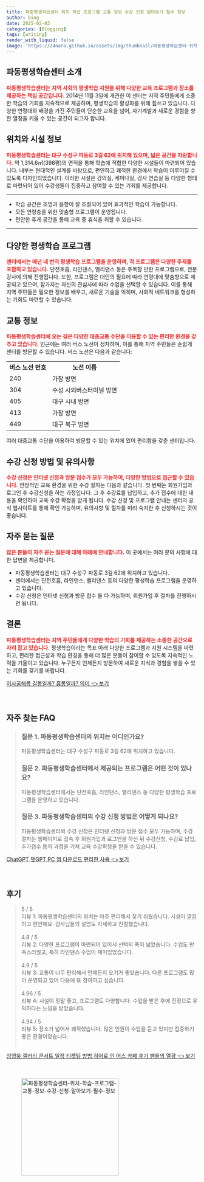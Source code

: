 ```yaml
---
title: 파동평생학습센터 위치 학습 프로그램 교통 정보 수강 신청 알아보기 필수 정보
author: bing
date: 2025-02-03
categories: [Blogging]
tags: [writing]
render_with_liquid: false
image: 'https://24nara.github.io/assets/img/thumbnail/파동평생학습센터-위치-학습-프로그램-교통-정보-수강-신청-알아보기-필수-정보.webp'
---
```



<h2 id='파동평생학습센터소개'>파동평생학습센터 소개</h2>

<p><b><span style="color: #ee2323;">파동평생학습센터는 지역 사회의 평생학습 지원을 위해 다양한 교육 프로그램과 장소를 제공하는 핵심 공간입니다.</span></b> 2014년 11월 3일에 개관한 이 센터는 지역 주민들에게 소중한 학습의 기회를 지속적으로 제공하며, 평생학습의 활성화를 위해 힘쓰고 있습니다. 다양한 연령대와 배경을 가진 주민들이 단순한 교육을 넘어, 자기계발과 새로운 경험을 향한 열정을 키울 수 있는 공간이 되고자 합니다.</p>

<h2 id='위치와시설정보'>위치와 시설 정보</h2>

<p><b><span style="color: #ee2323;">파동평생학습센터는 대구 수성구 파동로 3길 62에 위치해 있으며, 넓은 공간을 자랑합니다.</span></b> 약 1,314.6㎡(398평)의 면적을 통해 학습에 적합한 다양한 시설들이 마련되어 있습니다. 내부는 현대적인 설계를 바탕으로, 편안하고 쾌적한 환경에서 학습이 이루어질 수 있도록 디자인되었습니다. 이러한 시설은 강의실, 세미나실, 강사 연습실 등 다양한 형태로 마련되어 있어 수강생들이 집중하고 참여할 수 있는 기회를 제공합니다.</p>

<hr />

<ul>
    <li>학습 공간은 조명과 음향이 잘 조절되어 있어 효과적인 학습이 가능합니다.</li>
    <li>모든 연령층을 위한 맞춤형 프로그램이 운영됩니다.</li>
    <li>편안한 휴게 공간을 통해 교육 중 휴식을 취할 수 있습니다.</li>
</ul>

<hr />

<h2 id='다양한평생학습프로그램'>다양한 평생학습 프로그램</h2>

<p><b><span style="color: #ee2323;">센터에서는 매년 네 번의 평생학습 프로그램을 운영하며, 각 프로그램은 다양한 주제를 포함하고 있습니다.</span></b> 단전호흡, 라인댄스, 벨리댄스 등은 주목할 만한 프로그램으로, 전문 강사에 의해 진행됩니다. 또한, 프로그램은 대인의 필요에 따라 연령대에 맞춤형으로 제공되고 있으며, 참가자는 자신의 관심사에 따라 수업을 선택할 수 있습니다. 이를 통해 지역 주민들은 필요한 정보를 배우고, 새로운 기술을 익히며, 사회적 네트워크를 형성하는 기회도 마련할 수 있습니다.</p>

<h2 id='교통정보'>교통 정보</h2>

<p><b><span style="color: #ee2323;">파동평생학습센터에 오는 길은 다양한 대중교통 수단을 이용할 수 있는 편리한 환경을 갖추고 있습니다.</span></b> 인근에는 여러 버스 노선이 정차하며, 이를 통해 지역 주민들은 손쉽게 센터를 방문할 수 있습니다. 버스 노선은 다음과 같습니다:</p>

<table>
    <tr>
        <td style="text-align: center; height: 17px;"><b>버스 노선 번호</b></td>
        <td style="text-align: center; height: 17px;"><b>노선 이름</b></td>
    </tr>
    <tr>
        <td>240</td>
        <td>가창 방면</td>
    </tr>
    <tr>
        <td>304</td>
        <td>수성 시외버스터미널 방면</td>
    </tr>
    <tr>
        <td>405</td>
        <td>대구 시내 방면</td>
    </tr>
    <tr>
        <td>413</td>
        <td>가창 방면</td>
    </tr>
    <tr>
        <td>449</td>
        <td>대구 북구 방면</td>
    </tr>
</table>

<p>여러 대중교통 수단을 이용하여 방문할 수 있는 위치에 있어 편리함을 갖춘 센터입니다.</p>

<h2 id='수강신청방법및유의사항'>수강 신청 방법 및 유의사항</h2>

<p><b><span style="color: #ee2323;">수강 신청은 인터넷 신청과 방문 접수가 모두 가능하여, 다양한 방법으로 접근할 수 있습니다.</span></b> 안정적인 교육 환경을 위한 수강 절차는 다음과 같습니다. 첫 번째는 회원가입과 로그인 후 수강신청을 하는 과정입니다. 그 후 수강료를 납입하고, 추가 접수에 대한 내용을 확인하여 교육 수강 확정을 받게 됩니다. 수강 신청 및 프로그램 안내는 센터의 공식 웹사이트를 통해 확인 가능하며, 유의사항 및 절차를 미리 숙지한 후 신청하시는 것이 좋습니다.</p>

<h2 id='자주묻는질문'>자주 묻는 질문</h2>

<p><b><span style="color: #ee2323;">많은 분들이 자주 묻는 질문에 대해 아래에 안내합니다.</span></b> 이 곳에서는 여러 문의 사항에 대한 답변을 제공합니다.</p>

<ul>
    <li>파동평생학습센터는 대구 수성구 파동로 3길 62에 위치하고 있습니다.</li>
    <li>센터에서는 단전호흡, 라인댄스, 벨리댄스 등의 다양한 평생학습 프로그램을 운영하고 있습니다.</li>
    <li>수강 신청은 인터넷 신청과 방문 접수 둘 다 가능하며, 회원가입 후 절차를 진행하시면 됩니다.</li>
</ul>

<h2 id='결론'>결론</h2>

<p><b><span style="color: #ee2323;">파동평생학습센터는 지역 주민들에게 다양한 학습의 기회를 제공하는 소중한 공간으로 자리 잡고 있습니다.</span></b> 평생학습이라는 목표 아래 다양한 프로그램과 지원 시스템을 마련하고, 편리한 접근성과 학습 환경을 통해 더 많은 분들이 참여할 수 있도록 지속적인 노력을 기울이고 있습니다. 누구든지 언제든지 방문하여 새로운 지식과 경험을 쌓을 수 있는 기회를 갖기를 바랍니다.</p>


<p><a class="click-button" title="이사꿈해몽 길몽일까? 흉몽일까? 의미" href="https://24nara.github.io/posts/%EC%9D%B4%EC%82%AC%EA%BF%88%ED%95%B4%EB%AA%BD-%EA%B8%B8%EB%AA%BD%EC%9D%BC%EA%B9%8C-%ED%9D%89%EB%AA%BD%EC%9D%BC%EA%B9%8C-%EC%9D%98%EB%AF%B8/" rel="dofollow">이사꿈해몽 길몽일까? 흉몽일까? 의미 👈 보기</a></p><br>
<h2 id='자주_찾는_FAQ'>자주 찾는 FAQ</h2>
<div itemscope="" itemtype="https://schema.org/FAQPage"> 
<blockquote> 
<div itemscope="" itemprop="mainEntity" itemtype="https://schema.org/Question"> 
<h3 itemprop="name">질문 1. 파동평생학습센터의 위치는 어디인가요?</h3> 
<div itemscope="" itemprop="acceptedAnswer" itemtype="https://schema.org/Answer"> 
<span itemprop="text"> 
<p>파동평생학습센터는 대구 수성구 파동로 3길 62에 위치하고 있습니다.</p> 
</span> 
</div> 
</div> 
<div itemscope="" itemprop="mainEntity" itemtype="https://schema.org/Question"> 
<h3 itemprop="name">질문 2. 파동평생학습센터에서 제공되는 프로그램은 어떤 것이 있나요?</h3> 
<div itemscope="" itemprop="acceptedAnswer" itemtype="https://schema.org/Answer"> 
<span itemprop="text"> 
<p>파동평생학습센터에서는 단전호흡, 라인댄스, 벨리댄스 등 다양한 평생학습 프로그램을 운영하고 있습니다.</p> 
</span> 
</div> 
</div> 
<div itemscope="" itemprop="mainEntity" itemtype="https://schema.org/Question"> 
<h3 itemprop="name">질문 3. 파동평생학습센터의 수강 신청 방법은 어떻게 되나요?</h3> 
<div itemscope="" itemprop="acceptedAnswer" itemtype="https://schema.org/Answer"> 
<span itemprop="text"> 
<p>파동평생학습센터의 수강 신청은 인터넷 신청과 방문 접수 모두 가능하며, 수강절차는 웹페이지로 접속 후 회원가입과 로그인을 하신 뒤 수강신청, 수강료 납입, 추가접수 등의 과정을 거쳐 교육 수강확정을 받을 수 있습니다.</p> 
</span> 
</div> 
</div> 
</blockquote> 
</div>
<p><a class="click-button" title="ChatGPT 챗GPT PC 앱 다운로드 편리한 사용" href="https://24nara.github.io/posts/ChatGPT-%EC%B1%97GPT-PC-%EC%95%B1-%EB%8B%A4%EC%9A%B4%EB%A1%9C%EB%93%9C-%ED%8E%B8%EB%A6%AC%ED%95%9C-%EC%82%AC%EC%9A%A9/" rel="dofollow">ChatGPT 챗GPT PC 앱 다운로드 편리한 사용 👈 보기</a></p><br>
<h2 id='후기'>후기</h2>
<div itemscope itemtype="https://schema.org/Product">
  <blockquote>
  <div itemprop="review" itemscope itemtype="https://schema.org/Review">
      <div itemprop="reviewRating" itemscope itemtype="https://schema.org/Rating"> <span itemprop="ratingValue">5</span> / <span itemprop="bestRating">5</span> </div>
      <span itemprop="reviewBody">리뷰 1: 파동평생학습센터의 위치는 아주 편리해서 찾기 쉬웠습니다. 시설이 깔끔하고 편안해요. 강사님들의 설명도 자세하고 친절했습니다.</span>
  </div>
  <br>
  <div itemprop="review" itemscope itemtype="https://schema.org/Review">
      <div itemprop="reviewRating" itemscope itemtype="https://schema.org/Rating"> <span itemprop="ratingValue">4.8</span> / <span itemprop="bestRating">5</span> </div>
      <span itemprop="reviewBody">리뷰 2: 다양한 프로그램이 마련되어 있어서 선택의 폭이 넓었습니다. 수업도 만족스러웠고, 특히 라인댄스 수업이 재미있었습니다.</span>
  </div>
  <br>
  <div itemprop="review" itemscope itemtype="https://schema.org/Review">
      <div itemprop="reviewRating" itemscope itemtype="https://schema.org/Rating"> <span itemprop="ratingValue">4.9</span> / <span itemprop="bestRating">5</span> </div>
      <span itemprop="reviewBody">리뷰 3: 교통이 너무 편리해서 언제든지 오기가 좋았습니다. 다른 프로그램도 많이 운영되고 있어 다음에 또 참여하고 싶습니다.</span>
  </div>
  <br>
  <div itemprop="review" itemscope itemtype="https://schema.org/Review">
      <div itemprop="reviewRating" itemscope itemtype="https://schema.org/Rating"> <span itemprop="ratingValue">4.96</span> / <span itemprop="bestRating">5</span> </div>
      <span itemprop="reviewBody">리뷰 4: 시설이 정말 좋고, 프로그램도 다양합니다. 수업을 받은 후에 진정으로 유익하다는 느낌을 받았습니다.</span>
  </div>
  <br>
  <div itemprop="review" itemscope itemtype="https://schema.org/Review">
      <div itemprop="reviewRating" itemscope itemtype="https://schema.org/Rating"> <span itemprop="ratingValue">4.94</span> / <span itemprop="bestRating">5</span> </div>
      <span itemprop="reviewBody">리뷰 5: 장소가 넓어서 쾌적했습니다. 많은 인원이 수업을 듣고 있지만 집중하기 좋은 환경이었습니다.</span>
  </div>
  <br>
  </blockquote>
</div>
<p><a class="click-button" title="임영웅 갤러리 콘서트 일정 티켓팅 방법 히어로 인 어스 카페 후기 팬들의 열광" href="https://24nara.github.io/posts/%EC%9E%84%EC%98%81%EC%9B%85-%EA%B0%A4%EB%9F%AC%EB%A6%AC-%EC%BD%98%EC%84%9C%ED%8A%B8-%EC%9D%BC%EC%A0%95-%ED%8B%B0%EC%BC%93%ED%8C%85-%EB%B0%A9%EB%B2%95-%ED%9E%88%EC%96%B4%EB%A1%9C-%EC%9D%B8-%EC%96%B4%EC%8A%A4-%EC%B9%B4%ED%8E%98-%ED%9B%84%EA%B8%B0-%ED%8C%AC%EB%93%A4%EC%9D%98-%EC%97%B4%EA%B4%91/" rel="dofollow">임영웅 갤러리 콘서트 일정 티켓팅 방법 히어로 인 어스 카페 후기 팬들의 열광 👈 보기</a></p><br>
<figure class="image"><img src="https://24nara.github.io/assets/img/thumbnail/파동평생학습센터-위치-학습-프로그램-교통-정보-수강-신청-알아보기-필수-정보.webp" alt="파동평생학습센터-위치-학습-프로그램-교통-정보-수강-신청-알아보기-필수-정보" width="256" height="256"></figure>